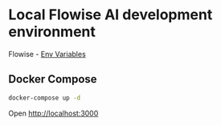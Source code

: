 # Local Flowise AI development environment

Flowise - [Env Variables](https://github.com/FlowiseAI/Flowise/blob/main/CONTRIBUTING.md#-env-variables⁠)

## Docker Compose

```bash
docker-compose up -d
```

Open [http://localhost:3000⁠](http://localhost:3000⁠)